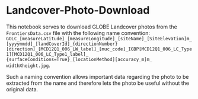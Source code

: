 # Landcover-Photo-Download

This notebook serves to download GLOBE Landcover photos from the `FrontiersData.csv` file with the following name convention: `GOLC_[measureLatitude]_[measureLongitude]_[siteName]_[SiteElevation]m_[yyyymmdd]_[landCoverId]_{directionNumber}
    [direction]_[MCD12Q1_006_LW_label]_[muc_code]_IGBP[MCD12Q1_006_LC_Type1][MCD12Q1_006_LC_Type1_label]_
    {surfaceConditions=True}_[locationMethod][accuracy_m]m_ widthXheight.jpg`.

Such a naming convention allows important data regarding the photo to be extracted from the name and therefore lets the photo be useful without the original data. 
